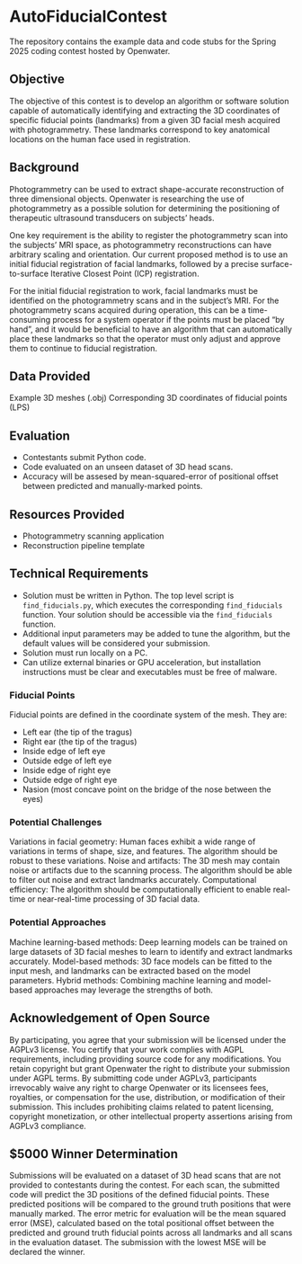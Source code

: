 # AutoFiducialContest
The repository contains the example data and code stubs for the Spring 2025 coding contest hosted by Openwater.

## Objective
The objective of this contest is to develop an algorithm or software solution capable of automatically identifying and extracting the 3D coordinates of specific fiducial points (landmarks) from a given 3D facial mesh acquired with photogrammetry. These landmarks correspond to key anatomical locations on the human face used in registration.

## Background
Photogrammetry can be used to extract shape-accurate reconstruction of three dimensional objects. Openwater is researching the use of photogrammetry as a possible solution for determining the positioning of therapeutic ultrasound transducers on subjects’ heads. 

One key requirement is the ability to register the photogrammetry scan into the subjects’ MRI space, as photogrammetry reconstructions can have arbitrary scaling and orientation. Our current proposed method is to use an initial fiducial registration of facial landmarks, followed by a precise surface-to-surface Iterative Closest Point (ICP) registration.  

For the initial fiducial registration to work, facial landmarks must be identified on the photogrammetry scans and in the subject’s MRI. For the photogrammetry scans acquired during operation, this can be a time-consuming process for a system operator if the points must be placed “by hand”, and it would be beneficial to have an algorithm that can automatically place these landmarks so that the operator must only adjust and approve them to continue to fiducial registration.

## Data Provided
Example 3D meshes (.obj)
Corresponding 3D coordinates of fiducial points (LPS)

## Evaluation
- Contestants submit Python code.
- Code evaluated on an unseen dataset of 3D head scans.
- Accuracy will be assesed by mean-squared-error of positional offset between predicted and manually-marked points.

## Resources Provided
- Photogrammetry scanning application
- Reconstruction pipeline template

## Technical Requirements
- Solution must be written in Python. The top level script is `find_fiducials.py`, which executes the corresponding `find_fiducials` function. Your solution should be accessible via the `find_fiducials` function.
- Additional input parameters may be added to tune the algorithm, but the default values will be considered your submission.
- Solution must run locally on a PC.
- Can utilize external binaries or GPU acceleration, but installation instructions must be clear and executables must be free of malware.
  
### Fiducial Points
Fiducial points are defined in the coordinate system of the mesh. They are:
- Left ear (the tip of the tragus)
- Right ear (the tip of the tragus)
- Inside edge of left eye
- Outside edge of left eye
- Inside edge of right eye
- Outside edge of right eye
- Nasion (most concave point on the bridge of the nose between the eyes)

### Potential Challenges
Variations in facial geometry: Human faces exhibit a wide range of variations in terms of shape, size, and features. The algorithm should be robust to these variations.
Noise and artifacts: The 3D mesh may contain noise or artifacts due to the scanning process. The algorithm should be able to filter out noise and extract landmarks accurately.
Computational efficiency: The algorithm should be computationally efficient to enable real-time or near-real-time processing of 3D facial data.

### Potential Approaches
Machine learning-based methods: Deep learning models can be trained on large datasets of 3D facial meshes to learn to identify and extract landmarks accurately.
Model-based methods: 3D face models can be fitted to the input mesh, and landmarks can be extracted based on the model parameters.
Hybrid methods: Combining machine learning and model-based approaches may leverage the strengths of both.

## Acknowledgement of Open Source 
By participating, you agree that your submission will be licensed under the AGPLv3 license. You certify that your work complies with AGPL requirements, including providing source code for any modifications. You retain copyright but grant Openwater the right to distribute your submission under AGPL terms.  By submitting code under AGPLv3, participants irrevocably waive any right to charge Openwater or its licensees fees, royalties, or compensation for the use, distribution, or modification of their submission. This includes prohibiting claims related to patent licensing, copyright monetization, or other intellectual property assertions arising from AGPLv3 compliance.  

## $5000 Winner Determination
Submissions will be evaluated on a dataset of 3D head scans that are not provided to contestants during the contest. For each scan, the submitted code will predict the 3D positions of the defined fiducial points. These predicted positions will be compared to the ground truth positions that were manually marked. The error metric for evaluation will be the mean squared error (MSE), calculated based on the total positional offset between the predicted and ground truth fiducial points across all landmarks and all scans in the evaluation dataset. The submission with the lowest MSE will be declared the winner.
